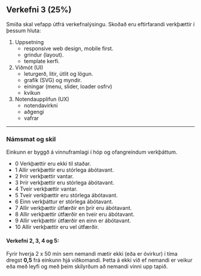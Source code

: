 ## Verkefni 3 (25%)

Smíða skal vefapp útfrá verkefnalýsingu. Skoðað eru eftirfarandi verkþættir í þessum hluta:

1. Uppsetning 
    - responsive web design, mobile first.
    - grindur (layout).
    - template kerfi.
1. Viðmót (UI) 
    - leturgerð, litir, útlit og lögun.
    - grafík (SVG) og myndir.
    - einingar (menu, slider, loader osfrv) 
    - kvikun
1. Notendaupplifun (UX) 
    - notendavirkni 
    - aðgengi 
    - vafrar

---

### Námsmat og skil
Einkunn er byggð á vinnuframlagi í hóp og ofangreindum verkþáttum.

- 0	 Verkþættir eru ekki til staðar.
- 1  Allir verkþættir eru stórlega ábótavant.
- 2  Þrír verkþættir vantar.
- 3  Þrír verkþættir eru stórlega ábótavant.
- 4  Tveir verkþættir vantar.
- 5	 Tveir verkþættir eru stórlega ábótavant.
- 6	 Einn verkþáttur er stórlega ábótavant.
- 7  Allir verkþættir útfærðir en þrír eru ábótavant.
- 8	 Allir verkþættir útfærðir en tveir eru ábótavant.
- 9	 Allir verkþættir útfærðir en einn er ábótavant.
- 10 Allir verkþættir eru vel útfærðir. 



#### Verkefni 2, 3, 4 og 5:
Fyrir hverja 2 x 50 mín sem nemandi mætir ekki (eða er óvirkur) í tíma dregst **0,5** frá einkunn hjá viðkomandi. Þetta á ekki við ef nemandi er veikur eða með leyfi og með þeim skilyrðum að nemandi vinni upp tapið.

